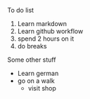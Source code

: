 To do list
1. Learn markdown
2. Learn github workflow
  1. spend 2 hours on it
  2. do breaks
  
Some other stuff
* Learn german
* go on a walk
  * visit shop
